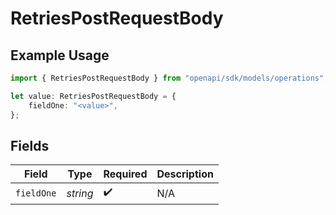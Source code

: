 # RetriesPostRequestBody

## Example Usage

```typescript
import { RetriesPostRequestBody } from "openapi/sdk/models/operations";

let value: RetriesPostRequestBody = {
    fieldOne: "<value>",
};
```

## Fields

| Field              | Type               | Required           | Description        |
| ------------------ | ------------------ | ------------------ | ------------------ |
| `fieldOne`         | *string*           | :heavy_check_mark: | N/A                |